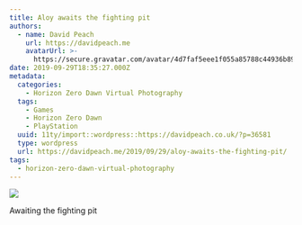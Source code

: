 ```yaml
---
title: Aloy awaits the fighting pit
authors:
  - name: David Peach
    url: https://davidpeach.me
    avatarUrl: >-
      https://secure.gravatar.com/avatar/4d7faf5eee1f055a85788c44936b8995eaab6dfb004e7854ec747ccb272e91ee?s=96&d=mm&r=g
date: 2019-09-29T18:35:27.000Z
metadata:
  categories:
    - Horizon Zero Dawn Virtual Photography
  tags:
    - Games
    - Horizon Zero Dawn
    - PlayStation
  uuid: 11ty/import::wordpress::https://davidpeach.co.uk/?p=36581
  type: wordpress
  url: https://davidpeach.me/2019/09/29/aloy-awaits-the-fighting-pit/
tags:
  - horizon-zero-dawn-virtual-photography
---
```

[![](/assets/Awaiting-the-fighting-pit-scal-j5zS0jrxqiA3.jpg)](/assets/Awaiting-the-fighting-pit-scal-j5zS0jrxqiA3.jpg)

Awaiting the fighting pit